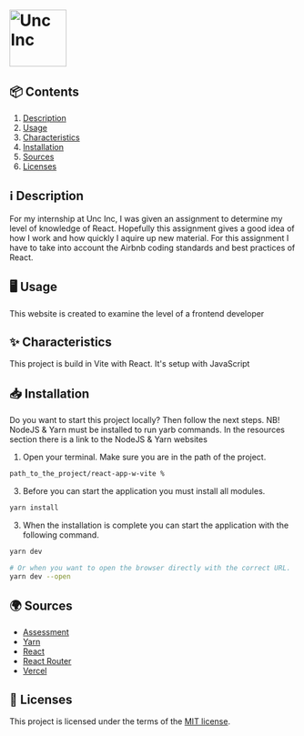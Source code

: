 
<h1>
  <picture>
      <source media="(prefers-color-scheme: dark)" srcset="" alt="Unc Inc" height="100">
      <img src="" alt="Unc Inc" height="100">
    </picture>
</h1>

<h2 id="contents">📦 Contents</h2>

1. [Description](#description)
2. [Usage](#usage)
3. [Characteristics](#characteristics)
4. [Installation](#installation)
5. [Sources](#sources)
6. [Licenses](#licenses)

<h2 id="description">ℹ️ Description</h2>

For my internship at Unc Inc, I was given an assignment to determine my level of knowledge of React. Hopefully this assignment gives a good idea of how I work and how quickly I aquire up new material. For this assignment I have to take into account the Airbnb coding standards and best practices of React.

<h2 id="usage">🖥️ Usage</h2>

This website is created to examine the level of a frontend developer

<h2 id="characteristics">✨ Characteristics</h2>

This project is build in Vite with React. It's setup with JavaScript

<h2 id="installation">📥 Installation</h2>

Do you want to start this project locally? Then follow the next steps. NB! NodeJS & Yarn must be installed to run yarb commands. In the resources section there is a link to the NodeJS & Yarn websites

1. Open your terminal. Make sure you are in the path of the project.
```bash
path_to_the_project/react-app-w-vite %
```

3. Before you can start the application you must install all modules.
```bash
yarn install
```

3. When the installation is complete you can start the application with the following command.
```bash
yarn dev

# Or when you want to open the browser directly with the correct URL.
yarn dev --open
```


<h2 id="sources">🌍 Sources</h2>

- [Assessment]()
- [Yarn](https://yarnpkg.com/)
- [React](https://react.dev/)
- [React Router](https://reactrouter.com/)
- [Vercel](https://vercel.com/)

<h2 id="licenses">🪪 Licenses</h2>

This project is licensed under the terms of the [MIT license](./LICENSE).
